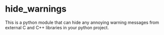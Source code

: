 # hide_warnings
 This is a python module that can hide any annoying warning messages from external C and C++ libraries in your python project.

